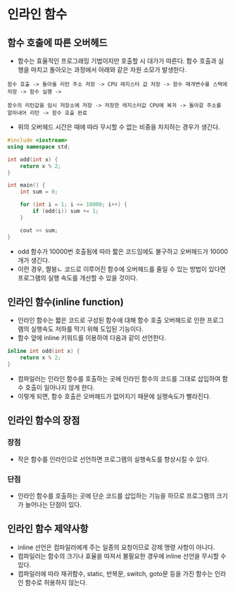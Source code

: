 # 인라인 함수

## 함수 호출에 따른 오버헤드

- 함수는 효율적인 프로그래밍 기법이지만 호출할 시 대가가 따른다. 함수 호출과 실행을 마치고 돌아오는 과정에서 아래와 같은 자원 소모가 발생한다.

```
함수 호출 -> 돌아올 리턴 주소 저장 -> CPU 레지스터 값 저장 -> 함수 매개변수를 스택에 저장 -> 함수 실행 ->

함수의 리턴값을 임시 저장소에 저장 -> 저장한 레지스터값 CPU에 복귀 -> 돌아갈 주소를 알아내어 리턴 -> 함수 호출 완료
```

- 위의 오버헤드 시간은 때에 따라 무시할 수 없는 비중을 차지하는 경우가 생긴다.

```cpp
#include <iostream>
using namespace std;

int odd(int x) {
    return x % 2;
}

int main() {
    int sum = 0;

    for (int i = 1; i <= 10000; i++) {
        if (odd(i)) sum += 1;
    }

    cout << sum;
}
```

- odd 함수가 10000번 호출됨에 따라 짧은 코드임에도 불구하고 오버헤드가 10000개가 생긴다.
- 이런 경우, 짤븡ㄴ 코드로 이루어진 함수에 오버헤드를 줄일 수 있는 방법이 있다면 프로그램의 실행 속도를 개선할 수 있을 것이다.

## 인라인 함수(inline function)

- 인라인 함수는 짧은 코드로 구성된 함수에 대해 함수 호출 오버헤드로 인한 프로그램의 실행속도 저하를 막기 위해 도입된 기능이다.
- 함수 앞에 inline 키워드를 이용하여 다음과 같이 선언한다.

```cpp
inline int odd(int x) {
    return x % 2;
}
```

- 컴파일러는 인라인 함수를 호출하는 곳에 인라인 함수의 코드를 그대로 삽입하여 함수 호출이 일어나지 않게 한다.
- 이렇게 되면, 함수 호출은 오버헤드가 없어지기 때문에 실행속도가 빨라진다.

## 인라인 함수의 장점

### 장점
- 작은 함수를 인라인으로 선언하면 프로그램의 실행속도를 향상시킬 수 있다.

### 단점
- 인라인 함수를 호출하는 곳에 단순 코드를 삽입하는 기능을 하므로 프로그램의 크기가 늘어나는 단점이 있다.

## 인라인 함수 제약사항

- inline 선언은 컴파일러에게 주는 일종의 요청이므로 강제 명령 사항이 아니다.
- 컴파일러는 함수의 크기나 효율을 따져서 불필요한 경우에 inline 선언을 무시할 수 있다.
- 컴파일러에 따라 재귀함수, static, 반복문, switch, goto문 등을 가진 함수는 인라인 함수로 허용하지 않는다.